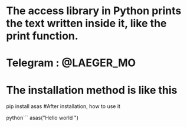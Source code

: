 # The access library in Python prints the text written inside it, like the print function.  

# Telegram  :  @LAEGER_MO
# The installation method is like this 
pip install asas
#After installation, how to use it 

python```
asas("Hello world ")
```
